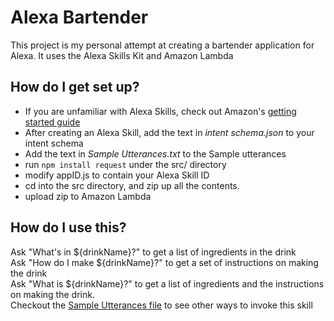 # Alexa Bartender #

This project is my personal attempt at creating a bartender application for Alexa.
It uses the Alexa Skills Kit and Amazon Lambda

## How do I get set up? ##

* If you are unfamiliar with Alexa Skills, check out Amazon's [getting started guide](https://developer.amazon.com/public/solutions/alexa/alexa-skills-kit/getting-started-guide)
* After creating an Alexa Skill, add the text in *intent schema.json* to your intent schema
* Add the text in *Sample Utterances.txt* to the Sample utterances
* run `npm install request` under the src/ directory
* modify appID.js to contain your Alexa Skill ID
* cd into the src directory, and zip up all the contents.
* upload zip to Amazon Lambda

## How do I use this? ##
Ask "What's in ${drinkName}?" to get a list of ingredients in the drink  
Ask "How do I make ${drinkName}?" to get a set of instructions on making the drink  
Ask "What is ${drinkName}?" to get a list of ingredients and the instructions on making the drink.  
Checkout the [Sample Utterances file](SampleUtterances.txt) to see other ways to invoke this skill  
